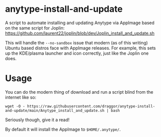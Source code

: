 # anytype-install-and-update
A script to automate installing and updating Anytype via AppImage based on the same script for Joplin: https://github.com/laurent22/joplin/blob/dev/Joplin_install_and_update.sh

This will handle the `--no-sandbox` issue that modern (as of this writing) Ubuntu based distros face with AppImage releases.  For example, this sets up the KDE/plasma launcher and icon correctly, just like the Joplin one does.

# Usage
You can do the modern thing of download and run a script blind from the internet like so:
```
wget -O - https://raw.githubusercontent.com/draggor/anytype-install-and-update/main/Anytype_install_and_update.sh | bash
```

Seriously though, give it a read!

By default it will install the AppImage to `$HOME/.anytype/`.
